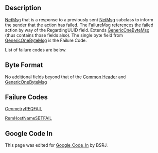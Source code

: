 ## Description

[NetMsg](IBME_GeometryService#NetMsg_Class.md) that is a
response to a previously sent
[NetMsg](IBME_GeometryService#NetMsg_Class.md) subclass to
inform the sender that the action has failed. The FailureMsg references
the failed action by way of the RegardingUUID field. Extends
[GenericOneByteMsg](GenericOneByteMsg.md) (thus contains those
fields also). The single byte field from
[GenericOneByteMsg](GenericOneByteMsg.md) is the Failure Code.

List of failure codes are below.<BSRJ>

## Byte Format

No additional fields beyond that of the [Common
Header](NetMsgTypes.md) and
[GenericOneByteMsg](GenericOneByteMsg.md)

## Failure Codes

[GeometryREQFAIL](GeometryREQFAIL.md)<BSRJ>

[RemHostNameSETFAIL](RemHostNameSETFAIL.md)<BSRJ>

## Google Code In

This page was edited for [Google_Code_In](Google_Code_In.md)
by BSRJ.
